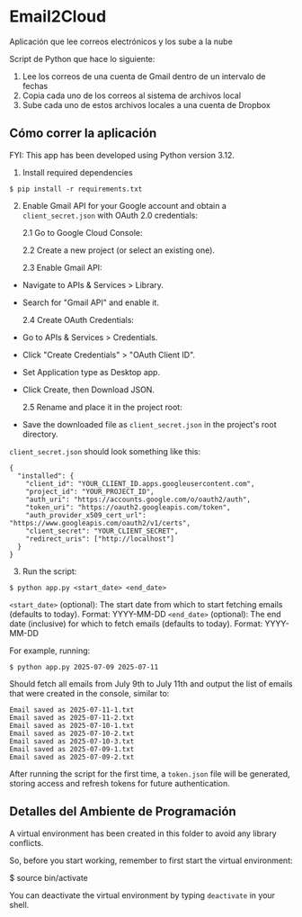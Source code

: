 # Email2Cloud

Aplicación que lee correos electrónicos y los sube a la nube

Script de Python que hace lo siguiente:

1. Lee los correos de una cuenta de Gmail dentro de un intervalo de fechas
2. Copia cada uno de los correos al sistema de archivos local
3. Sube cada uno de estos archivos locales a una cuenta de Dropbox

## Cómo correr la aplicación

FYI: This app has been developed using Python version 3.12.

1. Install required dependencies

```
$ pip install -r requirements.txt
```

2. Enable Gmail API for your Google account and obtain a `client_secret.json` with OAuth 2.0 credentials:

   2.1 Go to Google Cloud Console:

   2.2 Create a new project (or select an existing one).

   2.3 Enable Gmail API:

- Navigate to APIs & Services > Library.
- Search for "Gmail API" and enable it.

  2.4 Create OAuth Credentials:

- Go to APIs & Services > Credentials.
- Click "Create Credentials" > "OAuth Client ID".
- Set Application type as Desktop app.
- Click Create, then Download JSON.

  2.5 Rename and place it in the project root:

- Save the downloaded file as `client_secret.json` in the project's root directory.

`client_secret.json` should look something like this:

```
{
  "installed": {
    "client_id": "YOUR_CLIENT_ID.apps.googleusercontent.com",
    "project_id": "YOUR_PROJECT_ID",
    "auth_uri": "https://accounts.google.com/o/oauth2/auth",
    "token_uri": "https://oauth2.googleapis.com/token",
    "auth_provider_x509_cert_url": "https://www.googleapis.com/oauth2/v1/certs",
    "client_secret": "YOUR_CLIENT_SECRET",
    "redirect_uris": ["http://localhost"]
  }
}
```

3. Run the script:

```
$ python app.py <start_date> <end_date>
```

`<start_date>` (optional): The start date from which to start fetching emails (defaults to today). Format: YYYY-MM-DD
`<end_date>` (optional): The end date (inclusive) for which to fetch emails (defaults to today). Format: YYYY-MM-DD

For example, running:

```
$ python app.py 2025-07-09 2025-07-11
```

Should fetch all emails from July 9th to July 11th and output the list of emails that were created in the console, similar to:

```
Email saved as 2025-07-11-1.txt
Email saved as 2025-07-11-2.txt
Email saved as 2025-07-10-1.txt
Email saved as 2025-07-10-2.txt
Email saved as 2025-07-10-3.txt
Email saved as 2025-07-09-1.txt
Email saved as 2025-07-09-2.txt
```

After running the script for the first time, a `token.json` file will be generated, storing access and refresh tokens for future authentication.

## Detalles del Ambiente de Programación

A virtual environment has been created in this folder to avoid any library conflicts.

So, before you start working, remember to first start the virtual environment:

$ source bin/activate

You can deactivate the virtual environment by typing `deactivate` in your shell.
